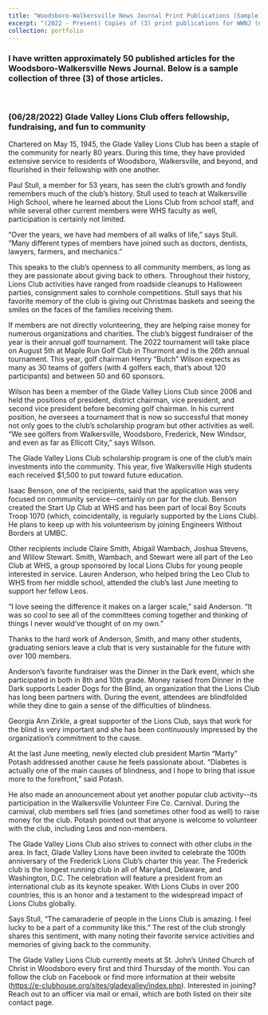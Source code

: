 ```yaml
---
title: "Woodsboro-Walkersville News Journal Print Publications (Sample)"
excerpt: "(2022 - Present) Copies of (3) print publications for WWNJ (not published online)."
collection: portfolio
---
```

### I have written approximately 50 published articles for the Woodsboro-Walkersville News Journal. Below is a sample collection of three (3) of those articles.

<p>&nbsp;</p>

### (06/28/2022) Glade Valley Lions Club offers fellowship, fundraising, and fun to community

Chartered on May 15, 1945, the Glade Valley Lions Club has been a staple of the community for nearly 80 years. During this time, they have provided extensive service to residents of Woodsboro, Walkersville, and beyond, and flourished in their fellowship with one another.

Paul Stull, a member for 53 years, has seen the club’s growth and fondly remembers much of the club’s history. Stull used to teach at Walkersville High School, where he learned about the Lions Club from school staff, and while several other current members were WHS faculty as well, participation is certainly not limited.

“Over the years, we have had members of all walks of life,” says Stull. “Many different types of members have joined such as doctors, dentists, lawyers, farmers, and mechanics.”
	
This speaks to the club’s openness to all community members, as long as they are passionate about giving back to others. Throughout their history, Lions Club activities have ranged from roadside cleanups to Halloween parties, consignment sales to cornhole competitions. Stull says that his favorite memory of the club is giving out Christmas baskets and seeing the smiles on the faces of the families receiving them.
	
If members are not directly volunteering, they are helping raise money for numerous organizations and charities. The club’s biggest fundraiser of the year is their annual golf tournament. The 2022 tournament will take place on August 5th at Maple Run Golf Club in Thurmont and is the 26th annual tournament. This year, golf chairman Henry “Butch” Wilson expects as many as 30 teams of golfers (with 4 golfers each, that’s about 120 participants) and between 50 and 60 sponsors.
	
Wilson has been a member of the Glade Valley Lions Club since 2006 and held the positions of president, district chairman, vice president, and second vice president before becoming golf chairman. In his current position, he oversees a tournament that is now so successful that money not only goes to the club’s scholarship program but other activities as well. “We see golfers from Walkersville, Woodsboro, Frederick, New Windsor, and even as far as Ellicott City,” says Wilson.
	
The Glade Valley Lions Club scholarship program is one of the club’s main investments into the community. This year, five Walkersville High students each received $1,500 to put toward future education.
	
Isaac Benson, one of the recipients, said that the application was very focused on community service--certainly on par for the club. Benson created the Start Up Club at WHS and has been part of local Boy Scouts Troop 1070 (which, coincidentally, is regularly supported by the Lions Club). He plans to keep up with his volunteerism by joining Engineers Without Borders at UMBC.
	
Other recipients include Claire Smith, Abigail Wambach, Joshua Stevens, and Willow Stewart. Smith, Wambach, and Stewart were all part of the Leo Club at WHS, a group sponsored by local Lions Clubs for young people interested in service. Lauren Anderson, who helped bring the Leo Club to WHS from her middle school, attended the club’s last June meeting to support her fellow Leos.

“I love seeing the difference it makes on a larger scale,” said Anderson. “It was so cool to see all of the committees coming together and thinking of things I never would’ve thought of on my own.”

Thanks to the hard work of Anderson, Smith, and many other students, graduating seniors leave a club that is very sustainable for the future with over 100 members.
	
Anderson’s favorite fundraiser was the Dinner in the Dark event, which she participated in both in 8th and 10th grade. Money raised from Dinner in the Dark supports Leader Dogs for the Blind, an organization that the Lions Club has long been partners with. During the event, attendees are blindfolded while they dine to gain a sense of the difficulties of blindness.
	
Georgia Ann Zirkle, a great supporter of the Lions Club, says that work for the blind is very important and she has been continuously impressed by the organization’s commitment to the cause.

At the last June meeting, newly elected club president Martin “Marty” Potash addressed another cause he feels passionate about. “Diabetes is actually one of the main causes of blindness, and I hope to bring that issue more to the forefront,” said Potash.

He also made an announcement about yet another popular club activity--its participation in the Walkersville Volunteer Fire Co. Carnival. During the carnival, club members sell fries (and sometimes other food as well) to raise money for the club. Potash pointed out that anyone is welcome to volunteer with the club, including Leos and non-members.
	
The Glade Valley Lions Club also strives to connect with other clubs in the area. In fact, Glade Valley Lions have been invited to celebrate the 100th anniversary of the Frederick Lions Club’s charter this year. The Frederick club is the longest running club in all of Maryland, Delaware, and Washington, D.C. The celebration will feature a president from an international club as its keynote speaker. With Lions Clubs in over 200 countries, this is an honor and a testament to the widespread impact of Lions Clubs globally.

Says Stull, “The camaraderie of people in the Lions Club is amazing. I feel lucky to be a part of a community like this.” The rest of the club strongly shares this sentiment, with many noting their favorite service activities and memories of giving back to the community.

The Glade Valley Lions Club currently meets at St. John’s United Church of Christ in Woodsboro every first and third Thursday of the month. You can follow the club on Facebook or find more information at their website (https://e-clubhouse.org/sites/gladevalley/index.php). Interested in joining? Reach out to an officer via mail or email, which are both listed on their site contact page.

